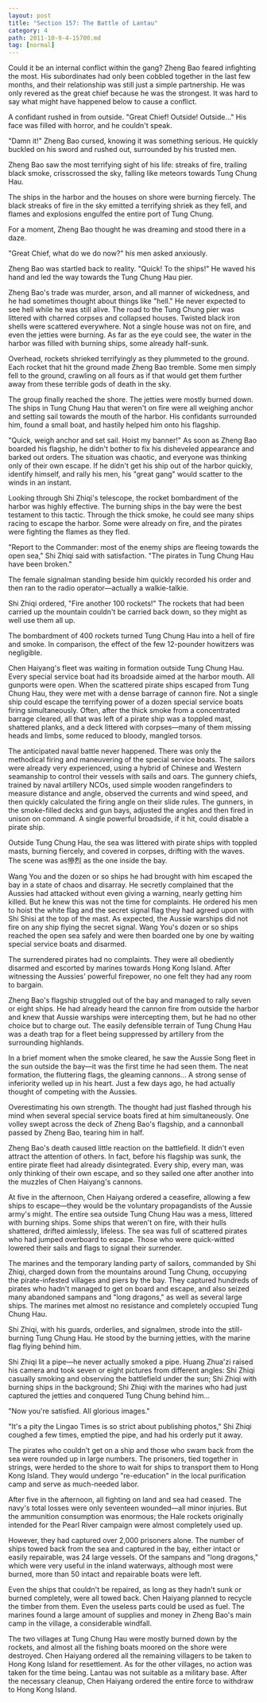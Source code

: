 ```yaml
---
layout: post
title: "Section 157: The Battle of Lantau"
category: 4
path: 2011-10-9-4-15700.md
tag: [normal]
---
```


Could it be an internal conflict within the gang? Zheng Bao feared infighting the most. His subordinates had only been cobbled together in the last few months, and their relationship was still just a simple partnership. He was only revered as the great chief because he was the strongest. It was hard to say what might have happened below to cause a conflict.

A confidant rushed in from outside. "Great Chief! Outside! Outside..." His face was filled with horror, and he couldn't speak.

"Damn it!" Zheng Bao cursed, knowing it was something serious. He quickly buckled on his sword and rushed out, surrounded by his trusted men.

Zheng Bao saw the most terrifying sight of his life: streaks of fire, trailing black smoke, crisscrossed the sky, falling like meteors towards Tung Chung Hau.

The ships in the harbor and the houses on shore were burning fiercely. The black streaks of fire in the sky emitted a terrifying shriek as they fell, and flames and explosions engulfed the entire port of Tung Chung.

For a moment, Zheng Bao thought he was dreaming and stood there in a daze.

"Great Chief, what do we do now?" his men asked anxiously.

Zheng Bao was startled back to reality. "Quick! To the ships!" He waved his hand and led the way towards the Tung Chung Hau pier.

Zheng Bao's trade was murder, arson, and all manner of wickedness, and he had sometimes thought about things like "hell." He never expected to see hell while he was still alive. The road to the Tung Chung pier was littered with charred corpses and collapsed houses. Twisted black iron shells were scattered everywhere. Not a single house was not on fire, and even the jetties were burning. As far as the eye could see, the water in the harbor was filled with burning ships, some already half-sunk.

Overhead, rockets shrieked terrifyingly as they plummeted to the ground. Each rocket that hit the ground made Zheng Bao tremble. Some men simply fell to the ground, crawling on all fours as if that would get them further away from these terrible gods of death in the sky.

The group finally reached the shore. The jetties were mostly burned down. The ships in Tung Chung Hau that weren't on fire were all weighing anchor and setting sail towards the mouth of the harbor. His confidants surrounded him, found a small boat, and hastily helped him onto his flagship.

"Quick, weigh anchor and set sail. Hoist my banner!" As soon as Zheng Bao boarded his flagship, he didn't bother to fix his disheveled appearance and barked out orders. The situation was chaotic, and everyone was thinking only of their own escape. If he didn't get his ship out of the harbor quickly, identify himself, and rally his men, his "great gang" would scatter to the winds in an instant.

Looking through Shi Zhiqi's telescope, the rocket bombardment of the harbor was highly effective. The burning ships in the bay were the best testament to this tactic. Through the thick smoke, he could see many ships racing to escape the harbor. Some were already on fire, and the pirates were fighting the flames as they fled.

"Report to the Commander: most of the enemy ships are fleeing towards the open sea," Shi Zhiqi said with satisfaction. "The pirates in Tung Chung Hau have been broken."

The female signalman standing beside him quickly recorded his order and then ran to the radio operator—actually a walkie-talkie.

Shi Zhiqi ordered, "Fire another 100 rockets!" The rockets that had been carried up the mountain couldn't be carried back down, so they might as well use them all up.

The bombardment of 400 rockets turned Tung Chung Hau into a hell of fire and smoke. In comparison, the effect of the few 12-pounder howitzers was negligible.

Chen Haiyang's fleet was waiting in formation outside Tung Chung Hau. Every special service boat had its broadside aimed at the harbor mouth. All gunports were open. When the scattered pirate ships escaped from Tung Chung Hau, they were met with a dense barrage of cannon fire. Not a single ship could escape the terrifying power of a dozen special service boats firing simultaneously. Often, after the thick smoke from a concentrated barrage cleared, all that was left of a pirate ship was a toppled mast, shattered planks, and a deck littered with corpses—many of them missing heads and limbs, some reduced to bloody, mangled torsos.

The anticipated naval battle never happened. There was only the methodical firing and maneuvering of the special service boats. The sailors were already very experienced, using a hybrid of Chinese and Western seamanship to control their vessels with sails and oars. The gunnery chiefs, trained by naval artillery NCOs, used simple wooden rangefinders to measure distance and angle, observed the currents and wind speed, and then quickly calculated the firing angle on their slide rules. The gunners, in the smoke-filled decks and gun bays, adjusted the angles and then fired in unison on command. A single powerful broadside, if it hit, could disable a pirate ship.

Outside Tung Chung Hau, the sea was littered with pirate ships with toppled masts, burning fiercely, and covered in corpses, drifting with the waves. The scene was as慘烈 as the one inside the bay.

Wang You and the dozen or so ships he had brought with him escaped the bay in a state of chaos and disarray. He secretly complained that the Aussies had attacked without even giving a warning, nearly getting him killed. But he knew this was not the time for complaints. He ordered his men to hoist the white flag and the secret signal flag they had agreed upon with Shi Shisi at the top of the mast. As expected, the Aussie warships did not fire on any ship flying the secret signal. Wang You's dozen or so ships reached the open sea safely and were then boarded one by one by waiting special service boats and disarmed.

The surrendered pirates had no complaints. They were all obediently disarmed and escorted by marines towards Hong Kong Island. After witnessing the Aussies' powerful firepower, no one felt they had any room to bargain.

Zheng Bao's flagship struggled out of the bay and managed to rally seven or eight ships. He had already heard the cannon fire from outside the harbor and knew that Aussie warships were intercepting them, but he had no other choice but to charge out. The easily defensible terrain of Tung Chung Hau was a death trap for a fleet being suppressed by artillery from the surrounding highlands.

In a brief moment when the smoke cleared, he saw the Aussie Song fleet in the sun outside the bay—it was the first time he had seen them. The neat formation, the fluttering flags, the gleaming cannons... A strong sense of inferiority welled up in his heart. Just a few days ago, he had actually thought of competing with the Aussies.

Overestimating his own strength. The thought had just flashed through his mind when several special service boats fired at him simultaneously. One volley swept across the deck of Zheng Bao's flagship, and a cannonball passed by Zheng Bao, tearing him in half.

Zheng Bao's death caused little reaction on the battlefield. It didn't even attract the attention of others. In fact, before his flagship was sunk, the entire pirate fleet had already disintegrated. Every ship, every man, was only thinking of their own escape, and so they sailed one after another into the muzzles of Chen Haiyang's cannons.

At five in the afternoon, Chen Haiyang ordered a ceasefire, allowing a few ships to escape—they would be the voluntary propagandists of the Aussie army's might. The entire sea outside Tung Chung Hau was a mess, littered with burning ships. Some ships that weren't on fire, with their hulls shattered, drifted aimlessly, lifeless. The sea was full of scattered pirates who had jumped overboard to escape. Those who were quick-witted lowered their sails and flags to signal their surrender.

The marines and the temporary landing party of sailors, commanded by Shi Zhiqi, charged down from the mountains around Tung Chung, occupying the pirate-infested villages and piers by the bay. They captured hundreds of pirates who hadn't managed to get on board and escape, and also seized many abandoned sampans and "long dragons," as well as several large ships. The marines met almost no resistance and completely occupied Tung Chung Hau.

Shi Zhiqi, with his guards, orderlies, and signalmen, strode into the still-burning Tung Chung Hau. He stood by the burning jetties, with the marine flag flying behind him.

Shi Zhiqi lit a pipe—he never actually smoked a pipe. Huang Zhua'zi raised his camera and took seven or eight pictures from different angles: Shi Zhiqi casually smoking and observing the battlefield under the sun; Shi Zhiqi with burning ships in the background; Shi Zhiqi with the marines who had just captured the jetties and conquered Tung Chung behind him...

"Now you're satisfied. All glorious images."

"It's a pity the Lingao Times is so strict about publishing photos," Shi Zhiqi coughed a few times, emptied the pipe, and had his orderly put it away.

The pirates who couldn't get on a ship and those who swam back from the sea were rounded up in large numbers. The prisoners, tied together in strings, were herded to the shore to wait for ships to transport them to Hong Kong Island. They would undergo "re-education" in the local purification camp and serve as much-needed labor.

After five in the afternoon, all fighting on land and sea had ceased. The navy's total losses were only seventeen wounded—all minor injuries. But the ammunition consumption was enormous; the Hale rockets originally intended for the Pearl River campaign were almost completely used up.

However, they had captured over 2,000 prisoners alone. The number of ships towed back from the sea and captured in the bay, either intact or easily repairable, was 24 large vessels. Of the sampans and "long dragons," which were very useful in the inland waterways, although most were burned, more than 50 intact and repairable boats were left.

Even the ships that couldn't be repaired, as long as they hadn't sunk or burned completely, were all towed back. Chen Haiyang planned to recycle the timber from them. Even the useless parts could be used as fuel. The marines found a large amount of supplies and money in Zheng Bao's main camp in the village, a considerable windfall.

The two villages at Tung Chung Hau were mostly burned down by the rockets, and almost all the fishing boats moored on the shore were destroyed. Chen Haiyang ordered all the remaining villagers to be taken to Hong Kong Island for resettlement. As for the other villages, no action was taken for the time being. Lantau was not suitable as a military base. After the necessary cleanup, Chen Haiyang ordered the entire force to withdraw to Hong Kong Island.